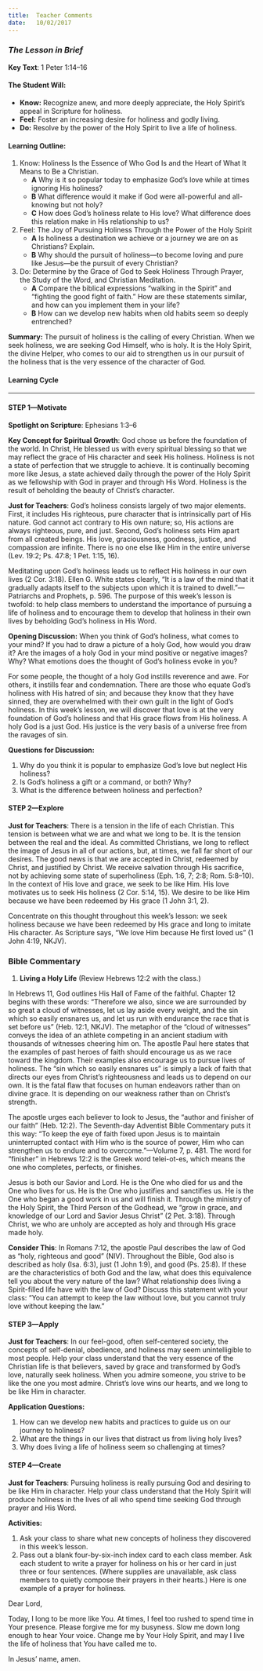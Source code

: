 ```yaml
---
title:  Teacher Comments
date:   10/02/2017
---
```


### _The Lesson in Brief_

**Key Text**: 1 Peter 1:14–16

#### **The Student Will:**
- **Know:** Recognize anew, and more deeply appreciate, the Holy Spirit’s appeal in Scripture for holiness.
- **Feel:** Foster an increasing desire for holiness and godly living.
- **Do:** Resolve by the power of the Holy Spirit to live a life of holiness.

#### **Learning Outline:**
1. Know: Holiness Is the Essence of Who God Is and the Heart of What It Means to Be a Christian. 
   + **A** Why is it so popular today to emphasize God’s love while at times ignoring His holiness?
   + **B** What difference would it make if God were all-powerful and all-knowing but not holy?
   + **C** How does God’s holiness relate to His love? What difference does this relation make in His relationship to us?
2. Feel: The Joy of Pursuing Holiness Through the Power of the Holy Spirit
   + **A** Is holiness a destination we achieve or a journey we are on as Christians? Explain.
   + **B** Why should the pursuit of holiness—to become loving and pure like Jesus—be the pursuit of every Christian?
3. Do: Determine by the Grace of God to Seek Holiness Through Prayer, the Study of the Word, and Christian Meditation.
   + **A** Compare the biblical expressions “walking in the Spirit” and “fighting the good fight of faith.” How are these statements similar, and how can you implement them in your life?
   + **B** How can we develop new habits when old habits seem so deeply entrenched?
 
**Summary:** The pursuit of holiness is the calling of every Christian. When we seek holiness, we are seeking God Himself, who is holy. It is the Holy Spirit, the divine Helper, who comes to our aid to strengthen us in our pursuit of the holiness that is the very essence of the character of God.

#### **Learning Cycle**
------

#### STEP 1—Motivate

**Spotlight on Scripture**: Ephesians 1:3–6

**Key Concept for Spiritual Growth**: God chose us before the foundation of the world. In Christ, He blessed us with every spiritual blessing so that we may reflect the grace of His character and seek His holiness. Holiness is not a state of perfection that we struggle to achieve. It is continually becoming more like Jesus, a state achieved daily through the power of the Holy Spirit as we fellowship with God in prayer and through His Word. Holiness is the result of beholding the beauty of Christ’s character.

**Just for Teachers**: God’s holiness consists largely of two major elements. First, it includes His righteous, pure character that is intrinsically part of His nature. God cannot act contrary to His own nature; so, His actions are always righteous, pure, and just. Second, God’s holiness sets Him apart from all created beings. His love, graciousness, goodness, justice, and compassion are infinite. There is no one else like Him in the entire universe (Lev. 19:2; Ps. 47:8; 1 Pet. 1:15, 16).
 
Meditating upon God’s holiness leads us to reflect His holiness in our own lives (2 Cor. 3:18). Ellen G. White states clearly, “It is a law of the mind that it gradually adapts itself to the subjects upon which it is trained to dwell.”—Patriarchs and Prophets, p. 596. The purpose of this week’s lesson is twofold: to help class members to understand the importance of pursuing a life of holiness and to encourage them to develop that holiness in their own lives by beholding God’s holiness in His Word.

**Opening Discussion:** When you think of God’s holiness, what comes to your mind? If you had to draw a picture of a holy God, how would you draw it? Are the images of a holy God in your mind positive or negative images? Why? What emotions does the thought of God’s holiness evoke in you? 

For some people, the thought of a holy God instills reverence and awe. For others, it instills fear and condemnation. There are those who equate God’s holiness with His hatred of sin; and because they know that they have sinned, they are overwhelmed with their own guilt in the light of God’s holiness. In this week’s lesson, we will discover that love is at the very foundation of God’s holiness and that His grace flows from His holiness. A holy God is a just God. His justice is the very basis of a universe free from the ravages of sin.

**Questions for Discussion:**

1. Why do you think it is popular to emphasize God’s love but neglect His holiness?
2. Is God’s holiness a gift or a command, or both? Why?
3. What is the difference between holiness and perfection?

#### STEP 2—Explore

**Just for Teachers**: There is a tension in the life of each Christian. This tension is between what we are and what we long to be. It is the tension between the real and the ideal. As committed Christians, we long to reflect the image of Jesus in all of our actions, but, at times, we fall far short of our desires. The good news is that we are accepted in Christ, redeemed by Christ, and justified by Christ. We receive salvation through His sacrifice, not by achieving some state of superholiness (Eph. 1:6, 7; 2:8; Rom. 5:8–10). In the context of His love and grace, we seek to be like Him. His love motivates us to seek His holiness (2 Cor. 5:14, 15). We desire to be like Him because we have been redeemed by His grace (1 John 3:1, 2). 

Concentrate on this thought throughout this week’s lesson: we seek holiness because we have been redeemed by His grace and long to imitate His character. As Scripture says, “We love Him because He first loved us” (1 John 4:19, NKJV).

### **Bible Commentary**

1. **Living a Holy Life** (Review Hebrews 12:2 with the class.)

In Hebrews 11, God outlines His Hall of Fame of the faithful. Chapter 12 begins with these words: “Therefore we also, since we are surrounded by so great a cloud of witnesses, let us lay aside every weight, and the sin which so easily ensnares us, and let us run with endurance the race that is set before us” (Heb. 12:1, NKJV). The metaphor of the “cloud of witnesses” conveys the idea of an athlete competing in an ancient stadium with thousands of witnesses cheering him on. The apostle Paul here states that the examples of past heroes of faith should encourage us as we race toward the kingdom. Their examples also encourage us to pursue lives of holiness. The “sin which so easily ensnares us” is simply a lack of faith that directs our eyes from Christ’s righteousness and leads us to depend on our own. It is the fatal flaw that focuses on human endeavors rather than on divine grace. It is depending on our weakness rather than on Christ’s strength.

The apostle urges each believer to look to Jesus, the “author and finisher of our faith” (Heb. 12:2). The Seventh-day Adventist Bible Commentary puts it this way: “To keep the eye of faith fixed upon Jesus is to maintain uninterrupted contact with Him who is the source of power, Him who can strengthen us to endure and to overcome.”—Volume 7, p. 481. The word for “finisher” in Hebrews 12:2 is the Greek word telei-ot-es, which means the one who completes, perfects, or finishes. 

Jesus is both our Savior and Lord. He is the One who died for us and the One who lives for us. He is the One who justifies and sanctifies us. He is the One who began a good work in us and will finish it. Through the ministry of the Holy Spirit, the Third Person of the Godhead, we “grow in grace, and knowledge of our Lord and Savior Jesus Christ” (2 Pet. 3:18). Through Christ, we who are unholy are accepted as holy and through His grace made holy.

**Consider This**: In Romans 7:12, the apostle Paul describes the law of God as “holy, righteous and good” (NIV). Throughout the Bible, God also is described as holy (Isa. 6:3), just (1 John 1:9), and good (Ps. 25:8). If these are the characteristics of both God and the law, what does this equivalence tell you about the very nature of the law? What relationship does living a Spirit-filled life have with the law of God? Discuss this statement with your class: “You can attempt to keep the law without love, but you cannot truly love without keeping the law.”

#### STEP 3—Apply

**Just for Teachers**: In our feel-good, often self-centered society, the concepts of self-denial, obedience, and holiness may seem unintelligible to most people. Help your class understand that the very essence of the Christian life is that believers, saved by grace and transformed by God’s love, naturally seek holiness. When you admire someone, you strive to be like the one you most admire. Christ’s love wins our hearts, and we long to be like Him in character.

**Application Questions:**

1. How can we develop new habits and practices to guide us on our journey to holiness?
2. What are the things in our lives that distract us from living holy lives?
3. Why does living a life of holiness seem so challenging at times?

#### STEP 4—Create

**Just for Teachers**: Pursuing holiness is really pursuing God and desiring to be like Him in character. Help your class understand that the Holy Spirit will produce holiness in the lives of all who spend time seeking God through prayer and His Word.

**Activities:**
1. Ask your class to share what new concepts of holiness they discovered in this week’s lesson.
2. Pass out a blank four-by-six-inch index card to each class member. Ask each student to write a prayer for holiness on his or her card in just three or four sentences. (Where supplies are unavailable, ask class members to quietly compose their prayers in their hearts.) Here is one example of a prayer for holiness.

Dear Lord,

Today, I long to be more like You. At times, I feel too rushed to spend time in Your presence. Please forgive me for my busyness. Slow me down long enough to hear Your voice. Change me by Your Holy Spirit, and may I live the life of holiness that You have called me to.

In Jesus’ name, amen.